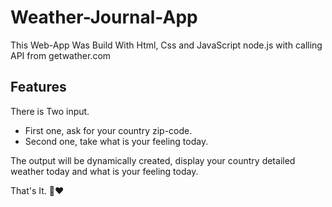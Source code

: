# Weather-Journal-App

This Web-App Was Build With Html, Css and JavaScript node.js with calling API from getwather.com

## Features

There is Two input.
- First one, ask for your country zip-code.
- Second one, take what is your feeling today.

The output will be dynamically created, display your country detailed weather today and what is your feeling today.

That's It. 👋❤️

